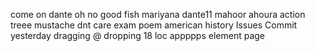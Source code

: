 come on
dante 
oh no 
good fish
mariyana
dante11
mahoor
ahoura
action
treee
mustache
dnt care
exam poem
american
history
Issues Commit
yesterday
dragging @ dropping
18 loc appppps
element page
